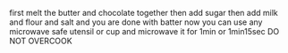 first melt the butter and chocolate together
then add sugar
then add milk and flour and salt
and you are done with batter 
now you can use any microwave safe utensil or cup 
and microwave it for 1min or 1min15sec 
DO NOT OVERCOOK

